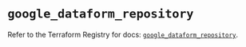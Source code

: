 # `google_dataform_repository`

Refer to the Terraform Registry for docs: [`google_dataform_repository`](https://registry.terraform.io/providers/hashicorp/google-beta/5.11.0/docs/resources/google_dataform_repository).
